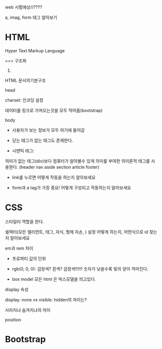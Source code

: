 web 시험예상//????

a, imag, form 태그 알아보기

# HTML

Hyper Text Markup Language

==> 구조화

1.

HTML 문서의기본구조

head

charset: 인코딩 설정

데이터를 링크로 가져오는것을 모두 적어줌(bootstrap)



body

- 사용자가 보는 정보가 모두 여기에 들어감

- 닫는 태그가 없는 태그도 존재한다.



- 시맨틱 태그: 

의미가 없는 태그(div)보다 컴퓨터가 알아볼수 있게 의미를 부여한 의미론적 태그를 사용한다. (header nav aside section article footer)



- link를 누르면 어떻게 작동을 하는지 알아보세요

- form과 a tag가 가장 중요! 어떻게 구성되고 작동하는지 알아보세요





# CSS

스타일러 역할을 한다.

셀렉터(모든 엘리먼트, 태그, 자식, 형제 자손, ) 설정 어떻게 하는지, 어떤식으로  id 찾는지 알아보세요

em과 rem 차이

- 프로퍼티 값의 단위
- rgb(0, 0, 0): 검정색? 흰색? 검정색!!!!!! 숫자가 낮을수록 빛의 양이 적어진다.

- box model 모든 html 은 박스모델을 띄고있다.



display 속성

display: none vs visible: hidden의 차이는?

사라지냐 숨겨지냐의 차이



position





# Bootstrap

